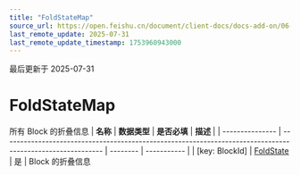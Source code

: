 ```yaml
---
title: "FoldStateMap"
source_url: https://open.feishu.cn/document/client-docs/docs-add-on/06-data-structure/FoldStateMap/foldstatemap
last_remote_update: 2025-07-31
last_remote_update_timestamp: 1753960943000
---
```

最后更新于 2025-07-31

# FoldStateMap
所有 Block 的折叠信息
| **名称**          | **数据类型**                                                                                                   | **是否必填** | **描述**      |
| --------------- | ---------------------------------------------------------------------------------------------------------- | -------- | ----------- |
| [key: BlockId] | [FoldState](https://open.feishu.cn/document/uAjLw4CM/uYjL24iN/docs-add-on/05-api-doc/basic-data-reference---base/FoldState) | 是        | Block 的折叠信息
